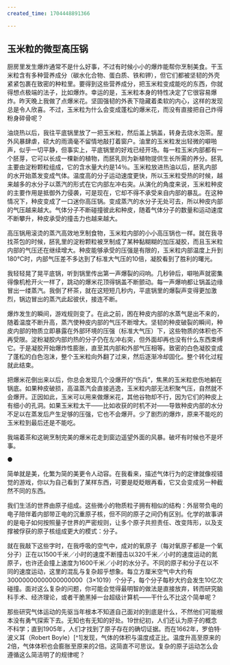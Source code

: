 ```yaml
---
created_time: 1704448891366

---
```

   

## 玉米粒的微型高压锅

厨房里发生爆炸通常不是什么好事，不过有时候小小的爆炸能帮你烹制美食。干玉米粒含有多种营养成分（碳水化合物、蛋白质、铁和钾），但它们都被坚韧的外壳紧紧包裹在致密的种粒里。要得到这些营养成分，把玉米粒变成能吃的东西，你就得想点极端的法子，比如爆炸。幸运的是，玉米粒本身的特性决定了它很容易爆炸。昨天晚上我做了点爆米花。坚固强韧的外表下隐藏着柔软的内心，这样的发现总是令人欣喜。不过，玉米粒为什么会变成蓬松的爆米花，而没有直接把自己炸得粉身碎骨呢？

油烧热以后，我往平底锅里放了一把玉米粒，然后盖上锅盖，转身去烧水泡茶。屋外风暴肆虐，硕大的雨滴毫不留情地敲打着窗户。油里的玉米粒发出轻微的噼啪声，似乎一切平静，但事实上，平底锅里的好戏已经开场。每一粒玉米内部都有一个胚芽，它可以长成一棵新的植物，而胚乳则为新植物提供生长所需的养分。胚乳主要由淀粉颗粒组成，它的含水量大约是14％。玉米粒放进热油以后，胚乳内部的水开始蒸发变成气体。温度高的分子运动速度更快，所以玉米粒受热的时候，越来越多的水分子以蒸汽的形式在它内部左冲右突。从演化的角度来说，玉米粒种皮的主要作用是抵御外力侵袭，可是现在，它却不得不承受来自内部的暴乱。在这种情况下，种皮变成了一口迷你高压锅。变成蒸汽的水分子无处可去，所以种皮内部的气压越来越大。气体分子不断碰撞彼此和种皮，随着气体分子的数量和运动速度不断攀升，种皮承受的撞击力也越来越大。

高压锅用滚烫的蒸汽高效地烹制食物，玉米粒内部的小小高压锅也一样。就在我寻找茶包的时候，胚乳里的淀粉颗粒被烹制成了某种黏糊糊的加压凝胶，而且玉米粒内部的气压还在继续增大。种皮能够承受的压强是有限的，玉米粒内部温度上升到180℃时，内部气压差不多达到了标准大气压的10倍，凝胶看到了胜利的曙光。

我轻轻晃了晃平底锅，听到锅里传出第一声爆裂的闷响。几秒钟后，噼啪声就密集得像机枪开火一样了，跳动的爆米花顶得锅盖不断颤动。每一声爆响都让锅盖边缘冒出一缕蒸汽。我倒了杯茶，就在这短短几秒内，平底锅里的爆裂声变得更加激烈，锅边冒出的蒸汽此起彼伏，接连不断。

爆炸发生的瞬间，游戏规则变了。在此之前，困在种皮内部的水蒸气是出不来的，随着温度不断升高，蒸汽使种皮内部的气压不断增大。坚韧的种皮破裂的瞬间，种皮内部的物质立即暴露在外部环境的压强（标准大气压）下，这些物质的体积也不再受限。淀粉凝胶内部灼热的分子仍在左冲右突，但外面却再也没有什么东西束缚它。于是凝胶开始爆炸性膨胀，直至其内部和外部气压相等。致密的白色凝胶变成了蓬松的白色泡沫，整个玉米粒向外翻了过来，然后逐渐冷却固化。整个转化过程就此结束。

把爆米花倒出来以后，你总会发现几个没爆开的“伤兵”，焦黑的玉米粒悲伤地躺在锅底。如果种皮破损，高温蒸汽会直接逃逸，玉米粒内部无法积聚气压，自然就不会爆开。正因如此，玉米可以用来做爆米花，其他谷物却不行，因为它们的种皮上有细小的孔洞。如果玉米粒太干——比如收获的时机不对——导致种皮内部的水分不足以在蒸发后产生足够的压强，它也不会爆开。少了剧烈的爆炸，原来不能吃的玉米粒到最后还是不能吃。

我端着茶和这碗烹制完美的爆米花走到窗边遥望外面的风暴。破坏有时候也不是坏事。

●

简单就是美，化繁为简的美更令人动容。在我看来，描述气体行为的定律就像视错觉的游戏，你以为自己看到了某样东西，可要是眨眨眼再看，它又会变成另一种截然不同的东西。

我们生活的世界由原子组成。这些微小的物质粒子拥有相似的结构：外层带负电的电子陪伴着内部带正电的沉重原子核，但不同的原子之间仍有区别。化学的故事讲的是电子如何按照量子世界的严密规则，让多个原子共担责任、改变阵形，以及支撑被俘获的原子核组成更大的模式：分子。

就在我敲下这些字时，在我呼吸的空气中，成对的氧原子（每对氧原子都是一个氧分子）正在以1500千米／小时的速度不断撞击以320千米／小时的速度运动的氮原子，也许还会撞上速度为1600千米／小时的水分子。不同的原子和分子在以不同的速度运动，这里的混乱与复杂超乎想象。每立方厘米空气中大约有30000000000000000000（3×1019）个分子，每个分子每秒大约会发生10亿次碰撞。面对这么复杂的问题，你可能会觉得最明智的做法是直接放弃，转而研究脑科手术、经济理论，或者干脆黑掉一台超级计算机——干什么不比这个简单呢？

那些研究气体运动的先驱当年根本不知道自己面对的到底是什么，不然他们可能根本没有勇气探索下去。无知也有无知的好处。19世纪初，人们还认为原子的概念不科学；直到1905年，人们才找到了原子存在的确切证据。而在1662年，罗伯特·波义耳（Robert Boyle）[^1]发现，气体的体积与温度成正比。温度升高至原来的2倍，气体体积也会膨胀至原来的2倍。这简直不可思议。复杂的原子运动怎么会遵循这么简洁明了的规律呢？